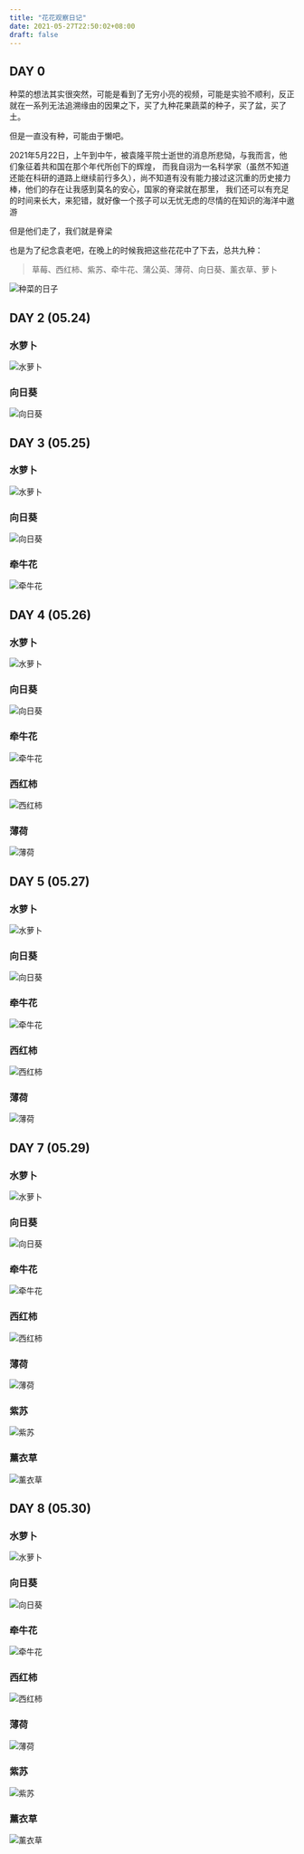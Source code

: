 ```yaml
---
title: "花花观察日记"
date: 2021-05-27T22:50:02+08:00
draft: false
---
```


## DAY 0


种菜的想法其实很突然，可能是看到了无穷小亮的视频，可能是实验不顺利，反正就在一系列无法追溯缘由的因果之下，买了九种花果蔬菜的种子，买了盆，买了土。

但是一直没有种，可能由于懒吧。

2021年5月22日，上午到中午，被袁隆平院士逝世的消息所悲恸，与我而言，他们象征着共和国在那个年代所创下的辉煌，
而我自诩为一名科学家（虽然不知道还能在科研的道路上继续前行多久），尚不知道有没有能力接过这沉重的历史接力棒，他们的存在让我感到莫名的安心，国家的脊梁就在那里，
我们还可以有充足的时间来长大，来犯错，就好像一个孩子可以无忧无虑的尽情的在知识的海洋中遨游

但是他们走了，我们就是脊梁

也是为了纪念袁老吧，在晚上的时候我把这些花花中了下去，总共九种：


> 草莓、西红柿、紫苏、牵牛花、蒲公英、薄荷、向日葵、薰衣草、萝卜


![种菜的日子](./images/day0/0.jpg)


## DAY 2 (05.24)

### 水萝卜

![水萝卜](images/day2/0.jpg)

### 向日葵

![向日葵](images/day2/1.jpg)


## DAY 3 (05.25)

### 水萝卜

![水萝卜](images/day3/水萝卜.jpg)

### 向日葵

![向日葵](images/day3/向日葵.jpg)

### 牵牛花

![牵牛花](images/day3/牵牛花.jpg)


## DAY 4 (05.26)

### 水萝卜

![水萝卜](images/day4/水萝卜.jpg)

### 向日葵

![向日葵](images/day4/向日葵.jpg)

### 牵牛花

![牵牛花](images/day4/牵牛花.jpg)

### 西红柿

![西红柿](images/day4/西红柿.jpg)

### 薄荷

![薄荷](images/day4/薄荷.jpg)

## DAY 5 (05.27)

### 水萝卜

![水萝卜](images/day5/水萝卜.jpg)

### 向日葵

![向日葵](images/day5/向日葵.jpg)

### 牵牛花

![牵牛花](images/day5/牵牛花.jpg)

### 西红柿

![西红柿](images/day5/西红柿.jpg)

### 薄荷

![薄荷](images/day5/薄荷.jpg)

## DAY 7 (05.29)

### 水萝卜

![水萝卜](images/day7/水萝卜.jpg)

### 向日葵

![向日葵](images/day7/向日葵.jpg)

### 牵牛花

![牵牛花](images/day7/牵牛花.jpg)

### 西红柿

![西红柿](images/day7/西红柿.jpg)

### 薄荷

![薄荷](images/day7/薄荷.jpg)

### 紫苏

![紫苏](images/day7/紫苏.jpg)

### 薰衣草

![薰衣草](images/day7/薰衣草.jpg)

## DAY 8 (05.30)

### 水萝卜

![水萝卜](images/day8/水萝卜.jpg)

### 向日葵

![向日葵](images/day8/向日葵.jpg)

### 牵牛花

![牵牛花](images/day8/牵牛花.jpg)

### 西红柿

![西红柿](images/day8/西红柿.jpg)

### 薄荷

![薄荷](images/day8/薄荷.jpg)

### 紫苏

![紫苏](images/day8/紫苏.jpg)

### 薰衣草

![薰衣草](images/day7/薰衣草.jpg)
